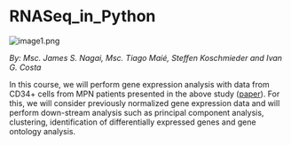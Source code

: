 # RNASeq_in_Python

![image1.png](https://github.com/CostaLab/RNASeq_in_Python/tree/main/img/image1.png)

*By: Msc. James S. Nagai,  Msc. Tiago Maié,  Steffen Koschmieder and Ivan G. Costa*

In this course, we will perform gene expression analysis with data from CD34+ cells from MPN patients presented in the above study ([paper](https://link.springer.com/article/10.1007/s00277-021-04615-8)). For this, we will consider previously normalized gene expression data and will perform down-stream analysis such as principal component analysis, clustering, identification of differentially expressed genes and gene ontology analysis. 